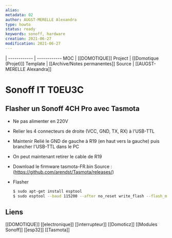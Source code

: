 ```yaml
---
alias:
metadata: 02
author: AUGST-MERELLE Alexandra
type: howto
status: ready
keywords: sonoff, hardware
creation: 2021-06-27
modification: 2021-06-27
---
```

 | 
------------ | ------------
MOC | [[DOMOTIQUE]]
Project | [[Domotique (Projet)]]
Template | [[Archive/Notes permanentes]]
Source | [[AUGST-MERELLE Alexandra]]
# Sonoff IT T0EU3C
## Flasher un Sonoff 4CH Pro avec Tasmota
- Ne pas alimenter en 220V

- Relier les 4 connecteurs de droite (VCC, GND, TX, RX) à l'USB-TTL

- Maintenir Relié le GND de gauche à R19 (en haut vers la gauche) puis brancher l'USB-TTL dans le PC

- On peut maintenant retirer le cable de R19

- Download le firmware tasmota-FR.bin
  Source : (https://github.com/arendst/Tasmota/releases/)

- Flasher
  ```bash
  $ sudo apt-get install esptool
  $ sudo esptool --baud 115200 --after no_reset write_flash --flash_mode dout 0x00000 tasmota-FR.bin
  ```
## Liens
[[DOMOTIQUE]] [[electronique]] [[interrupteur]] [[Domoticz]] [[Modules Sonoff]] [[esp32]] [[Tasmota]]